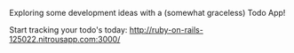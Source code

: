 Exploring some development ideas with a (somewhat graceless) Todo App!

Start tracking your todo's today:
http://ruby-on-rails-125022.nitrousapp.com:3000/